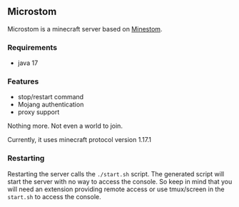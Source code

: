 ## Microstom
Microstom is a minecraft server based on [Minestom](https://github.com/Minestom/Minestom).

### Requirements
- java 17

### Features
- stop/restart command
- Mojang authentication
- proxy support

Nothing more. Not even a world to join.

Currently, it uses minecraft protocol version 1.17.1

### Restarting
Restarting the server calls the `./start.sh` script.
The generated script will start the server with no way to access the console.
So keep in mind that you will need an extension providing remote access or use tmux/screen in the `start.sh` to access the console.
